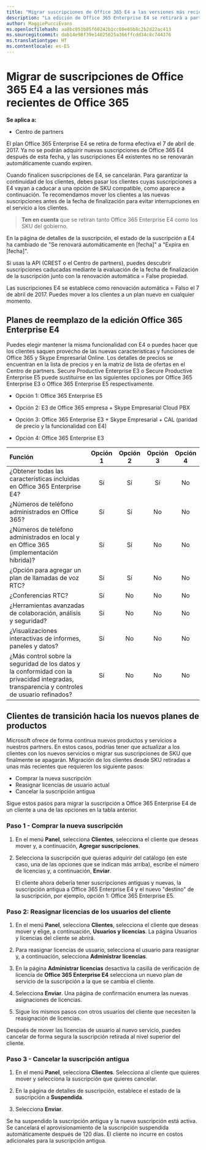 ```yaml
---
title: "Migrar suscripciones de Office 365 E4 a las versiones más recientes de Office 365 | Centro de partners"
description: "La edición de Office 365 Enterprise E4 se retirará a partir del 7 de abril de 2017. Obtén información sobre cómo migrar las suscripciones de cliente a las versiones más recientes de Office 365."
author: MaggiePucciEvans
ms.openlocfilehash: aa8bc051b85f60242b1cc08e05b8c2b2d22ac413
ms.sourcegitcommit: dab14e98f39e14025625a366ffcdd34c8c744376
ms.translationtype: HT
ms.contentlocale: es-ES
---
```

# <a name="migrate-office-365-e4-subscriptions-to-newer-office-365-versions"></a>Migrar de suscripciones de Office 365 E4 a las versiones más recientes de Office 365

**Se aplica a:**

-  Centro de partners

El plan Office 365 Enterprise E4 se retira de forma efectiva el 7 de abril de 2017. Ya no se podrán adquirir nuevas suscripciones de Office 365 E4 después de esta fecha, y las suscripciones E4 existentes no se renovarán automáticamente cuando expiren.

Cuando finalicen suscripciones de E4, se cancelarán. Para garantizar la continuidad de los clientes, debes pasar los clientes cuyas suscripciones a E4 vayan a caducar a una opción de SKU compatible, como aparece a continuación. Te recomendamos mover los clientes a las nuevas suscripciones antes de la fecha de finalización para evitar interrupciones en el servicio a los clientes. 

>**Ten en cuenta** que se retiran tanto Office 365 Enterprise E4 como los SKU del gobierno.
 
En la página de detalles de la suscripción, el estado de la suscripción a E4 ha cambiado de "Se renovará automáticamente en [fecha]" a "Expira en [fecha]". 

Si usas la API (CREST o el Centro de partners), puedes descubrir suscripciones caducadas mediante la evaluación de la fecha de finalización de la suscripción junto con la renovación automática = False propiedad. 

Las suscripciones E4 se establece como renovación automática = Falso el 7 de abril de 2017. Puedes mover a los clientes a un plan nuevo en cualquier momento. 

## <a name="office-365-enterprise-e4-edition-replacement-plans"></a>Planes de reemplazo de la edición Office 365 Enterprise E4

Puedes elegir mantener la misma funcionalidad con E4 o puedes hacer que los clientes saquen provecho de las nuevas características y funciones de Office 365 y Skype Empresarial Online. Los detalles de precios se encuentran en la lista de precios y en la matriz de lista de ofertas en el Centro de partners. Secure Productive Enterprise E3 o Secure Productive Enterprise E5 puede sustituirse en las siguientes opciones por Office 365 Enterprise E3 o Office 365 Enterprise E5 respectivamente.

- Opción 1: Office 365 Enterprise E5

- Opción 2: E3 de Office 365 empresa + Skype Empresarial Cloud PBX

- Opción 3: Office 365 Enterprise E3 + Skype Empresarial + CAL (paridad de precio y la funcionalidad con E4)

- Opción 4: Office 365 Enterprise E3


| Función | Opción 1 | Opción 2 | Opción 3 | Opción 4 |
| :---    | :------: |   :---:  |   :---:  |   :---:  |
| ¿Obtener todas las características incluidas en Office 365 Enterprise E4? | Sí | Sí | Sí | No |
| ¿Números de teléfono administrados en Office 365? | Sí | Sí | No | No |
| ¿Números de teléfono administrados en local y en Office 365 (implementación híbrida)? | Sí | Sí | No | No |
| ¿Opción para agregar un plan de llamadas de voz RTC? | Sí | Sí | No | No |
| ¿Conferencias RTC? | Sí | No | No | No |
| ¿Herramientas avanzadas de colaboración, análisis y seguridad? | Sí | No | No | No |
| ¿Visualizaciones interactivas de informes, paneles y datos? | Sí | No | No | No | 
| ¿Más control sobre la seguridad de los datos y la conformidad con la privacidad integradas, transparencia y controles de usuario refinados? | Sí | No | No | No | 

## <a name="transition-customers-to-new-product-plans"></a>Clientes de transición hacia los nuevos planes de productos

Microsoft ofrece de forma continua nuevos productos y servicios a nuestros partners. En estos casos, podrías tener que actualizar a los clientes con los nuevos servicios o migrar sus suscripciones de SKU que finalmente se apagarán. Migración de los clientes desde SKU retiradas a unas más recientes que requieren los siguiente pasos:

-   Comprar la nueva suscripción
-   Reasignar licencias de usuario actual
-   Cancelar la suscripción antigua

Sigue estos pasos para migrar la suscripción a Office 365 Enterprise E4 de un cliente a una de las opciones en la tabla anterior.

### <a name="step-1---purchase-the-new-subscription"></a>Paso 1 - Comprar la nueva suscripción

1. En el menú **Panel**, selecciona **Clientes**, selecciona el cliente que deseas mover y, a continuación, **Agregar suscripciones**.

2. Selecciona la suscripción que quieras adquirir del catálogo (en este caso, una de las opciones que se indican más arriba), escribe el número de licencias y, a continuación, **Enviar**.

   El cliente ahora debería tener suscripciones antiguas y nuevas, la suscripción antigua a Office 365 Enterprise E4 y el nuevo "destino" de la suscripción, por ejemplo, opción 1: Office 365 Enterprise E5.

### <a name="step-2---reassign-the-customers-users-licenses"></a>Paso 2: Reasignar licencias de los usuarios del cliente

1. En el menú **Panel**, selecciona **Clientes**, selecciona el cliente que deseas mover y elige, a continuación, **Usuarios y licencias**. La página Usuarios y licencias del cliente se abrirá.

2. Para reasignar licencias de usuario, selecciona el usuario para reasignar y, a continuación, selecciona **Administrar licencias**.

3. En la página **Administrar licencias** desactiva la casilla de verificación de licencia de **Office 365 Enterprise E4**  selecciona un nuevo plan de servicio de la suscripción a la que se cambia el cliente.

4. Selecciona **Enviar**. Una página de confirmación enumera las nuevas asignaciones de licencias.

5. Sigue los mismos pasos con otros usuarios del cliente que necesiten la reasignación de licencias.

Después de mover las licencias de usuario al nuevo servicio, puedes cancelar de forma segura la suscripción retirada al nivel superior del cliente.

### <a name="step-3---cancel-the-old-subscription"></a>Paso 3 - Cancelar la suscripción antigua

1. En el menú **Panel**, selecciona **Clientes**. Selecciona al cliente que quieres mover y selecciona la suscripción que quieres cancelar.

2. En la página de detalles de suscripción, establece el estado de la suscripción a **Suspendida**.

3. Selecciona **Enviar**.

Se ha suspendido la suscripción antigua y la nueva suscripción está activa. Se cancelará el aprovisionamiento de la suscripción suspendida automáticamente después de 120 días. El cliente no incurre en costos adicionales para la suscripción antigua.



 



